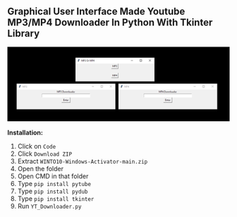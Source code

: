 <h2>Graphical User Interface Made Youtube MP3/MP4 Downloader In Python With Tkinter Library</h2>

![alt text](https://github.com/NonTrusted/Youtube-Downloader-GUI/blob/main/git/screenshot.png?raw=true)


**Installation:**

1. Click on `Code`
2. Click `Download ZIP`
3. Extract `WINTO10-Windows-Activator-main.zip`
4. Open the folder
5. Open CMD in that folder
6. Type `pip install pytube`
7. Type `pip install pydub`
8. Type `pip install tkinter`
9. Run `YT_Downloader.py`
